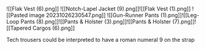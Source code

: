 ![[Flak Vest (6).png]]
![[Notch-Lapel Jacket (9).png]]![[Flak Vest (1).png]]
![[Pasted image 20231026230547.png]]
![[Gun-Runner Pants (1).png]]![[Leg-Loop Pants (8).png]]![[Pants & Holster (3).png]]![[Pants & Holster (7).png]]![[Tapered Cargos (6).png]]


Tech trousers could be interpreted to have a roman numeral 9 on the strap